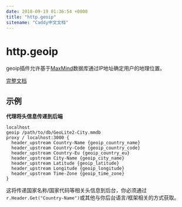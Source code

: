 ```yaml
---
date: 2018-09-19 01:36:54 +0800
title: "http.geoip"
sitename: "Caddy中文文档"
---
```


# http.geoip

geoip插件允许基于[MaxMind](https://www.maxmind.com/)数据库通过IP地址确定用户的地理位置。

[完整文档](https://github.com/kodnaplakal/caddy-geoip/blob/master/README.md)

## 示例

__代理将头信息传递到后端__

```caddy
localhost
geoip /path/to/db/GeoLite2-City.mmdb
proxy / localhost:3000 {
  header_upstream Country-Name {geoip_country_name}
  header_upstream Country-Code {geoip_country_code}
  header_upstream Country-Eu {geoip_country_eu}
  header_upstream City-Name {geoip_city_name}
  header_upstream Latitude {geoip_latitude}
  header_upstream Longitude {geoip_longitude}
  header_upstream Time-Zone {geoip_time_zone}
}
```
这将传递国家名称/国家代码等相关头信息到后台，你必须通过`r.Header.Get("Country-Name")`或其他与你后台语言/框架相关的方式获取。
